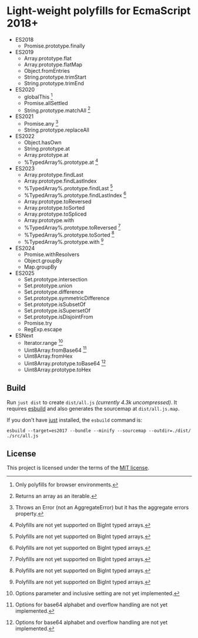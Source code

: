 # Light-weight polyfills for EcmaScript 2018+

* ES2018
  - Promise.prototype.finally
* ES2019
  - Array.prototype.flat
  - Array.prototype.flatMap
  - Object.fromEntries
  - String.prototype.trimStart
  - String.prototype.trimEnd
* ES2020
  - globalThis [^browser]
  - Promise.allSettled
  - String.prototype.matchAll [^matchall]
* ES2021
  - Promise.any [^aggerror]
  - String.prototype.replaceAll
* ES2022
  - Object.hasOwn
  - String.prototype.at
  - Array.prototype.at
  - %TypedArray%.prototype.at [^bigint]
* ES2023
  - Array.prototype.findLast
  - Array.prototype.findLastIndex
  - %TypedArray%.prototype.findLast [^bigint]
  - %TypedArray%.prototype.findLastIndex [^bigint]
  - Array.prototype.toReversed
  - Array.prototype.toSorted
  - Array.prototype.toSpliced
  - Array.prototype.with
  - %TypedArray%.prototype.toReversed [^bigint]
  - %TypedArray%.prototype.toSorted [^bigint]
  - %TypedArray%.prototype.with [^bigint]
* ES2024
  - Promise.withResolvers
  - Object.groupBy
  - Map.groupBy
* ES2025
  - Set.prototype.intersection
  - Set.prototype.union
  - Set.prototype.difference
  - Set.prototype.symmetricDifference
  - Set.prototype.isSubsetOf
  - Set.prototype.isSupersetOf
  - Set.prototype.isDisjointFrom
  - Promise.try
  - RegExp.escape
* ESNext
  - Iterator.range [^range]
  - Uint8Array.fromBase64 [^base64]
  - Uint8Array.fromHex
  - Uint8Array.prototype.toBase64 [^base64]
  - Uint8Array.prototype.toHex

[^browser]: Only polyfills for browser environments.
[^matchall]: Returns an array as an iterable.
[^range]: Options parameter and inclusive setting are not yet implemented.
[^base64]: Options for base64 alphabet and overflow handling are not yet implemented.
[^aggerror]: Throws an Error (not an AggregateError) but it has the aggregate errors property.
[^bigint]: Polyfills are not yet supported on BigInt typed arrays.

## Build

Run `just dist` to create `dist/all.js` _(currently 4.3k uncompressed)_. It requires [esbuild](https://esbuild.github.io/) and also generates the sourcemap at `dist/all.js.map`.

If you don't have [just](https://just.systems/man/en/packages.html) installed, the `esbuild` command is:

```
esbuild --target=es2017 --bundle --minify --sourcemap --outdir=./dist/ ./src/all.js
```

## License

This project is licensed under the terms of the [MIT license](LICENSE.txt).
